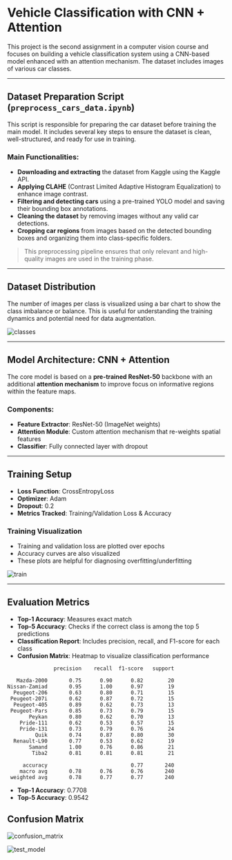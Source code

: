 # Vehicle Classification with CNN + Attention
This project is the second assignment in a computer vision course and focuses on building a vehicle classification system using a CNN-based model enhanced with an attention mechanism. The dataset includes images of various car classes.

---

## Dataset Preparation Script (`preprocess_cars_data.ipynb`)

This script is responsible for preparing the car dataset before training the main model. It includes several key steps to ensure the dataset is clean, well-structured, and ready for use in training.

### Main Functionalities:
- **Downloading and extracting** the dataset from Kaggle using the Kaggle API.
- **Applying CLAHE** (Contrast Limited Adaptive Histogram Equalization) to enhance image contrast.
- **Filtering and detecting cars** using a pre-trained YOLO model and saving their bounding box annotations.
- **Cleaning the dataset** by removing images without any valid car detections.
- **Cropping car regions** from images based on the detected bounding boxes and organizing them into class-specific folders.

> This preprocessing pipeline ensures that only relevant and high-quality images are used in the training phase.


---

## Dataset Distribution

The number of images per class is visualized using a bar chart to show the class imbalance or balance. This is useful for understanding the training dynamics and potential need for data augmentation.

![classes](https://github.com/user-attachments/assets/ad998050-0032-4f0b-82d7-d30c5bee2473)

---

## Model Architecture: CNN + Attention

The core model is based on a **pre-trained ResNet-50** backbone with an additional **attention mechanism** to improve focus on informative regions within the feature maps.

### Components:

- **Feature Extractor**: ResNet-50 (ImageNet weights)
- **Attention Module**: Custom attention mechanism that re-weights spatial features
- **Classifier**: Fully connected layer with dropout

---


## Training Setup

- **Loss Function**: CrossEntropyLoss
- **Optimizer**: Adam
- **Dropout**: 0.2
- **Metrics Tracked**: Training/Validation Loss & Accuracy

### Training Visualization

- Training and validation loss are plotted over epochs
- Accuracy curves are also visualized
- These plots are helpful for diagnosing overfitting/underfitting


![train](https://github.com/user-attachments/assets/49ddb453-b1e1-4e3c-9e3b-b363e57861fc)


---

## Evaluation Metrics


- **Top-1 Accuracy**: Measures exact match
- **Top-5 Accuracy**: Checks if the correct class is among the top 5 predictions
- **Classification Report**: Includes precision, recall, and F1-score for each class
- **Confusion Matrix**: Heatmap to visualize classification performance

```
               precision    recall  f1-score   support

   Mazda-2000       0.75      0.90      0.82        20
Nissan-Zamiad       0.95      1.00      0.97        19
  Peugeot-206       0.63      0.80      0.71        15
 Peugeot-207i       0.62      0.87      0.72        15
  Peugeot-405       0.89      0.62      0.73        13
 Peugeot-Pars       0.85      0.73      0.79        15
       Peykan       0.80      0.62      0.70        13
    Pride-111       0.62      0.53      0.57        15
    Pride-131       0.73      0.79      0.76        24
         Quik       0.74      0.87      0.80        30
  Renault-L90       0.77      0.53      0.62        19
       Samand       1.00      0.76      0.86        21
        Tiba2       0.81      0.81      0.81        21

     accuracy                           0.77       240
    macro avg       0.78      0.76      0.76       240
 weighted avg       0.78      0.77      0.77       240

```

- **Top-1 Accuracy**: 0.7708
- **Top-5 Accuracy**: 0.9542


## Confusion Matrix
![confusion_matrix](https://github.com/user-attachments/assets/944cfc74-4d91-4779-8258-adababc8a6a1)



![test_model](https://github.com/user-attachments/assets/b88c30a0-48cc-4213-a498-cce6a279dc99)
